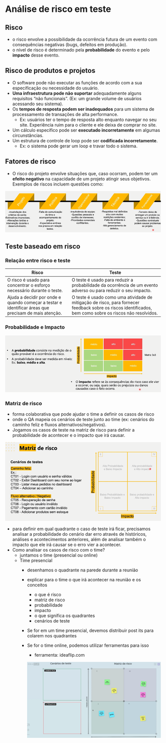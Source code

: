 # Análise de risco em teste

## Risco

- o risco envolve a possibilidade da ocorrência futura de um evento com consequências negativas (bugs, defeitos em produção).
- o nível de risco é determinado pela **probabilidade** do evento e pelo **impacto** desse evento.

## Risco de produtos e projetos

- O software pode não executar as funções de acordo com a sua especificação ou necessidade do usuário.
- **Uma infraestrutura pode não suportar** adequadamente alguns requisitos “não funcionais”. (Ex: um grande volume de usuários acessando seu sistema).
- Os **tempos de resposta podem ser inadequados** para um sistema de processamento de transações de alta performance.
    - Ex: usuários ter o tempo de resposta alto enquanto navegar no seu site. Experiência ruim para o cliente e ele deixa de comprar no site.
- Um cálculo específico pode ser **executado incorretamente** em algumas circunstâncias.
- Um estrutura de controle de loop pode ser **codificada incorretamente**.
    - Ex: o sistema pode gerar um loop e travar todo o sistema.

## Fatores de risco

- O risco do projeto envolve situações que, caso ocorram, podem ter um **efeito negativo** na capacidade de um projeto atingir seus objetivos. Exemplos de riscos incluem questões como:

![Untitled](Ana%CC%81lise%20de%20risco%20em%20teste%205f9b6886bb6e4927a1af07d9d50be2fb/Untitled.png)

## Teste baseado em risco

### Relação entre risco e teste

| Risco | Teste |
| --- | --- |
| O risco é usado para concentrar o esforço necessário durante o teste. | O teste é usado para reduzir a probabilidade da ocorrência de um evento adverso ou para reduzir o seu impacto. |
| Ajuda a decidir por onde e quando começar a testar e identificar áreas que precisam de mais atenção. | O teste é usado como uma atividade de mitigação de risco, para fornecer feedback sobre os riscos identificados, bem como sobre os riscos não resolvidos. |

### Probabilidade e Impacto

![Untitled](Ana%CC%81lise%20de%20risco%20em%20teste%205f9b6886bb6e4927a1af07d9d50be2fb/Untitled%201.png)

### Matriz de risco

- forma colaborativa que pode ajudar o time a definir os casos de risco
- onde o QA mapeia os cenários de teste junto ao time (ex: cenários do caminho feliz e fluxos alternativos/negativos).
- Jogamos os casos de teste na matriz de risco para definir a probabilidade de acontecer e o impacto que irá causar.

![Untitled](Ana%CC%81lise%20de%20risco%20em%20teste%205f9b6886bb6e4927a1af07d9d50be2fb/Untitled%202.png)

- para definir em qual quadrante o caso de teste irá ficar, precisamos analisar a probabilidade do cenário dar erro através de históricos, análises e acontecimentos anteriores, além de analisar também o impacto que ele irá causar se o erro vier a acontecer.
- Como analisar os casos de risco com o time?
    - juntamos o time (presencial ou online)
    - Time presencial
        - desenhamos o quadrante na parede durante a reunião
        - explicar para o time o que irá acontecer na reunião e os conceitos
            - o que é risco
            - matriz de risco
            - probabilidade
            - impacto
            - o que significa os quadrantes
            - cenários de teste
        - Se for em um time presencial, devemos distribuir post its para colarem nos quadrantes
        - Se for o time online, podemos utilizar ferramentas para isso
            - ferramenta: ideaflip.com
            
            ![Untitled](Ana%CC%81lise%20de%20risco%20em%20teste%205f9b6886bb6e4927a1af07d9d50be2fb/Untitled%203.png)